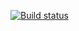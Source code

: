 [![Build status](https://ci.appveyor.com/api/projects/status/95sxob1t3ytf4ul8?svg=true)](https://ci.appveyor.com/project/Ekat1983/patterns)